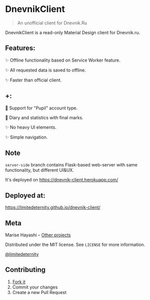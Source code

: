# DnevnikClient
> An unofficial client for Dnevnik.Ru

DnevnikClient is a read-only Material Design client for Dnevnik.ru.

## Features:

✨ Offline functionality based on Service Worker feature.

✨ All requested data is saved to offline.

✨ Faster than official client.

## +:

💪 Support for "Pupil" account type.

🌚 Diary and statistics with final marks.

✨ No heavy UI elements.

✨ Simple navigation.

## Note

``server-side`` branch contains Flask-based web-server with same functionality, but different UI&UX.

It's deployed on https://dnevnik-client.herokuapp.com/

## Deployed at:

https://limitedeternity.github.io/dnevnik-client/

## Meta

Marise Hayashi – [Other projects](https://limitedeternity.github.io/)

Distributed under the MIT license. See ``LICENSE`` for more information.

[@limitedeternity](https://github.com/limitedeternity)

## Contributing

1. [Fork it](https://github.com/limitedeternity/dnevnik-client/fork)
2. Commit your changes
3. Create a new Pull Request
